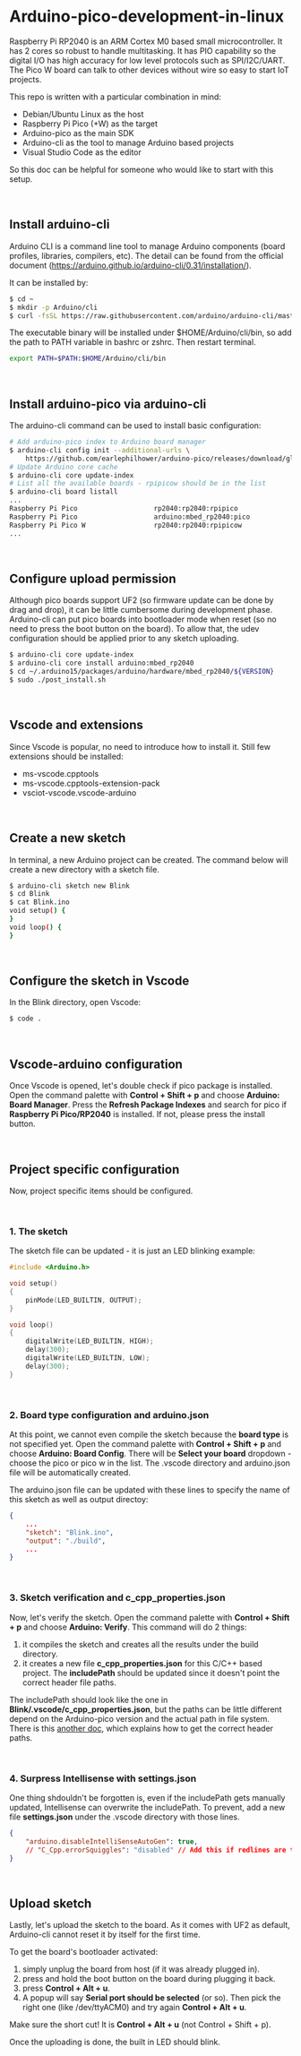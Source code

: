# Arduino-pico-development-in-linux

Raspberry Pi RP2040 is an ARM Cortex M0 based small microcontroller. It has 2 cores so robust to handle multitasking. It has PIO capability so the digital I/O has high accuracy for low level protocols such as SPI/I2C/UART. The Pico W board can talk to other devices without wire so easy to start IoT projects.

This repo is written with a particular combination in mind:
- Debian/Ubuntu Linux as the host
- Raspberry Pi Pico (+W) as the target
- Arduino-pico as the main SDK
- Arduino-cli as the tool to manage Arduino based projects
- Visual Studio Code as the editor

So this doc can be helpful for someone who would like to start with this setup.

<br/>

## Install arduino-cli

Arduino CLI is a command line tool to manage Arduino components (board profiles, libraries, compilers, etc). The detail can be found from the official document (https://arduino.github.io/arduino-cli/0.31/installation/).

It can be installed by:
```sh
$ cd ~
$ mkdir -p Arduino/cli
$ curl -fsSL https://raw.githubusercontent.com/arduino/arduino-cli/master/install.sh | sh
```

The executable binary will be installed under $HOME/Arduino/cli/bin, so add the path to PATH variable in bashrc or zshrc. Then restart terminal.
```sh
export PATH=$PATH:$HOME/Arduino/cli/bin
```

<br/>

## Install arduino-pico via arduino-cli

The arduino-cli command can be used to install basic configuration:
```sh
# Add arduino-pico index to Arduino board manager
$ arduino-cli config init --additional-urls \
    https://github.com/earlephilhower/arduino-pico/releases/download/global/package_rp2040_index.json
# Update Arduino core cache
$ arduino-cli core update-index
# List all the available boards - rpipicow should be in the list
$ arduino-cli board listall
...
Raspberry Pi Pico                   rp2040:rp2040:rpipico                      
Raspberry Pi Pico                   arduino:mbed_rp2040:pico                   
Raspberry Pi Pico W                 rp2040:rp2040:rpipicow 
...
```

<br/>

## Configure upload permission

Although pico boards support UF2 (so firmware update can be done by drag and drop), it can be little cumbersome during development phase. Arduino-cli can put pico boards into bootloader mode when reset (so no need to press the boot button on the board). To allow that, the udev configuration should be applied prior to any sketch uploading.
```sh
$ arduino-cli core update-index
$ arduino-cli core install arduino:mbed_rp2040 
$ cd ~/.arduino15/packages/arduino/hardware/mbed_rp2040/${VERSION}
$ sudo ./post_install.sh
```

<br/>

## Vscode and extensions

Since Vscode is popular, no need to introduce how to install it.
Still few extensions should be installed:
- ms-vscode.cpptools
- ms-vscode.cpptools-extension-pack
- vsciot-vscode.vscode-arduino

<br/>

## Create a new sketch

In terminal, a new Arduino project can be created.
The command below will create a new directory with a sketch file.
```sh
$ arduino-cli sketch new Blink
$ cd Blink
$ cat Blink.ino
void setup() {
}
void loop() {
}
```

<br/>

## Configure the sketch in Vscode

In the Blink directory, open Vscode:
```sh
$ code .
```

<br/>

## Vscode-arduino configuration

Once Vscode is opened, let's double check if pico package is installed.
Open the command palette with **Control + Shift + p** and choose **Arduino: Board Manager**. Press the **Refresh Package Indexes** and search for pico if **Raspberry Pi Pico/RP2040** is installed. If not, please press the install button.

<br/>

## Project specific configuration

Now, project specific items should be configured.


<br/>

### 1. The sketch

The sketch file can be updated - it is just an LED blinking example:
```c
#include <Arduino.h>

void setup()
{
    pinMode(LED_BUILTIN, OUTPUT);
}

void loop()
{
    digitalWrite(LED_BUILTIN, HIGH);
    delay(300);
    digitalWrite(LED_BUILTIN, LOW);
    delay(300);
}
``` 

<br/>

### 2. Board type configuration and arduino.json

At this point, we cannot even compile the sketch because the **board type** is not specified yet.
Open the command palette with **Control + Shift + p** and choose **Arduino: Board Config**. There will be **Select your board** dropdown - choose the pico or pico w in the list. The .vscode directory and arduino.json file will be automatically created.

The arduino.json file can be updated with these lines to specify the name of this sketch as well as output directoy:
```json
{   
    ...
    "sketch": "Blink.ino",
    "output": "./build",
    ...
}
```

<br/>

### 3. Sketch verification and c_cpp_properties.json

Now, let's verify the sketch. Open the command palette with **Control + Shift + p** and choose **Arduino: Verify**. This command will do 2 things:
1. it compiles the sketch and creates all the results under the build directory. 
2. it creates a new file **c_cpp_properties.json** for this C/C++ based project. The **includePath** should be updated since it doesn't point the correct header file paths.

The includePath should look like the one in **Blink/.vscode/c_cpp_properties.json**, but the paths can be little different depend on the Arduino-pico version and the actual path in file system. There is this [another doc](README2.md#how-to-get-the-correct-header-paths), which explains how to get the correct header paths.

<br/>

### 4. Surpress Intellisense with settings.json

One thing shdouldn't be forgotten is, even if the includePath gets manually updated, Intellisense can overwrite the includePath. To prevent, add a new file **settings.json** under the .vscode directory with those lines.
```json
{
    "arduino.disableIntelliSenseAutoGen": true,
    // "C_Cpp.errorSquiggles": "disabled" // Add this if redlines are too annoying.
}
```

<br/>

## Upload sketch 

Lastly, let's upload the sketch to the board. As it comes with UF2 as default, Arduino-cli cannot reset it by itself for the first time. 

To get the board's bootloader activated: 
1. simply unplug the board from host (if it was already plugged in).
2. press and hold the boot button on the board during plugging it back. 
3. press **Control + Alt + u**. 
4. A popup will say **Serial port should be selected** (or so). Then pick the right one (like /dev/ttyACM0) and try again **Control + Alt + u**.

Make sure the short cut! It is **Control + Alt + u** (not Control + Shift + p).

Once the uploading is done, the built in LED should blink.

